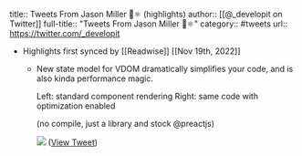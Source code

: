 title:: Tweets From Jason Miller 🦊⚛ (highlights)
author:: [[@_developit on Twitter]]
full-title:: "Tweets From Jason Miller 🦊⚛"
category:: #tweets
url:: https://twitter.com/_developit

- Highlights first synced by [[Readwise]] [[Nov 19th, 2022]]
	- New state model for VDOM dramatically simplifies your code, and is also kinda performance magic.
	  
	  Left: standard component rendering
	  Right: same code with optimization enabled
	  
	  (no compile, just a library and stock @preactjs) 
	  
	  ![](https://pbs.twimg.com/media/FX6ej44XkAAYigY.png) ([View Tweet](https://twitter.com/_developit/status/1549001036802625536))